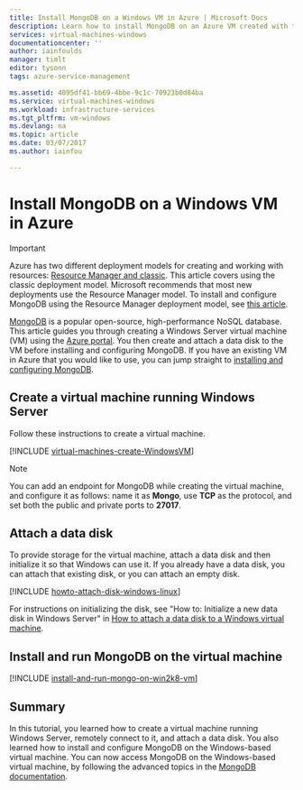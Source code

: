 ```yaml
---
title: Install MongoDB on a Windows VM in Azure | Microsoft Docs
description: Learn how to install MongoDB on an Azure VM created with the classic deployment model running Windows Server.
services: virtual-machines-windows
documentationcenter: ''
author: iainfoulds
manager: timlt
editor: tysonn
tags: azure-service-management

ms.assetid: 4095df41-bb69-4bbe-9c1c-70923b0d84ba
ms.service: virtual-machines-windows
ms.workload: infrastructure-services
ms.tgt_pltfrm: vm-windows
ms.devlang: na
ms.topic: article
ms.date: 03/07/2017
ms.author: iainfou

---
```

# Install MongoDB on a Windows VM in Azure
> [!IMPORTANT]
> Azure has two different deployment models for creating and working with resources: [Resource Manager and classic](../../../resource-manager-deployment-model.md).  This article covers using the classic deployment model. Microsoft recommends that most new deployments use the Resource Manager model. To install and configure MongoDB using the Resource Manager deployment model, see [this article](../../virtual-machines-windows-install-mongodb.md?toc=%2fazure%2fvirtual-machines%2fwindows%2ftoc.json).

[MongoDB][MongoDB] is a popular open-source, high-performance NoSQL database. This article guides you through creating a Windows Server virtual machine (VM) using the [Azure portal][AzurePortal]. You then create and attach a data disk to the VM before installing and configuring MongoDB. If you have an existing VM in Azure that you would like to use, you can jump straight to [installing and configuring MongoDB](#install-and-run-mongodb-on-the-virtual-machine).

## Create a virtual machine running Windows Server
Follow these instructions to create a virtual machine.

[!INCLUDE [virtual-machines-create-WindowsVM](../../../../includes/virtual-machines-create-windowsvm.md)]

> [!NOTE]
> You can add an endpoint for MongoDB while creating the virtual machine, and configure it as follows: name it as **Mongo**, use **TCP** as the protocol, and set both the public and private ports to **27017**.
>
>

## Attach a data disk
To provide storage for the virtual machine, attach a data disk and then initialize it so that Windows can use it. If you already have a data disk, you can attach that existing disk, or you can attach an empty disk.

[!INCLUDE [howto-attach-disk-windows-linux](../../../../includes/howto-attach-disk-windows-linux.md)]

For instructions on initializing the disk, see "How to: Initialize a new data disk in Windows Server" in [How to attach a data disk to a Windows virtual machine](attach-disk.md).

## Install and run MongoDB on the virtual machine
[!INCLUDE [install-and-run-mongo-on-win2k8-vm](../../../../includes/install-and-run-mongo-on-win2k8-vm.md)]

## Summary
In this tutorial, you learned how to create a virtual machine running Windows Server, remotely connect to it, and attach a data disk.  You also learned how to install and configure MongoDB on the Windows-based virtual machine. You can now access MongoDB on the Windows-based virtual machine, by following the advanced topics in the [MongoDB documentation][MongoDocs].

[MongoDocs]: http://docs.mongodb.org/manual/
[MongoDB]: http://www.mongodb.org/
[AzurePortal]: https://portal.azure.com/

